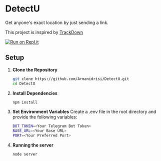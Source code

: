 # DetectU

Get anyone's exact location by just sending a link.

This project is inspired by [TrackDown](https://github.com/Th30neAnd0nly/TrackDown)

[![Run on Repl.it](https://repl.it/badge/github/Armanidrisi/DetectU)](https://repl.it/github/Armanidrisi/DetectU)

## Setup

1. **Clone the Repository**

    ```bash
    git clone https://github.com/Armanidrisi/DetectU.git
    cd DetectU
    ```

2. **Install Dependencies**

    ```bash
    npm install
    ```

3. **Set Environment Variables**
    Create a .env file in the root directory and provide the following variables:

    ```bash
    BOT_TOKEN=<Your Telegram Bot Token>
    BASE_URL=<Your Base URL>
    PORT=<Your Preferred Port>
    ```

4. **Running the server**

    ```bash
    node server
    ```